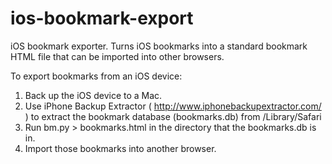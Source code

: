 ios-bookmark-export
===================

iOS bookmark exporter. Turns iOS bookmarks into a standard bookmark HTML file that can be imported into other browsers.

To export bookmarks from an iOS device:

1. Back up the iOS device to a Mac.
2. Use iPhone Backup Extractor ( http://www.iphonebackupextractor.com/ ) to extract the bookmark database (bookmarks.db) from /Library/Safari
3. Run bm.py > bookmarks.html in the directory that the bookmarks.db is in.
4. Import those bookmarks into another browser.
